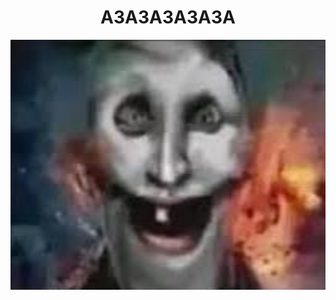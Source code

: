 <h1 align="center">АЗАЗАЗАЗАЗА</h1>
<div align="center">
  <img src="img.jpeg" width="512" height="400"/>
</div>
